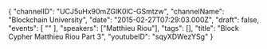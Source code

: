 {
    "channelID": "UCJ5uHx90mZGlK0lC-GSmtzw",
    "channelName": "Blockchain University",
    "date": "2015-02-27T07:29:03.000Z",
    "draft": false,
    "events": [
        ""
    ],
    "speakers": ["Matthieu Riou"],
    "tags": [],
    "title": "Block Cypher Matthieu Riou Part 3",
    "youtubeID": "sqyXDWezYSg"
}
